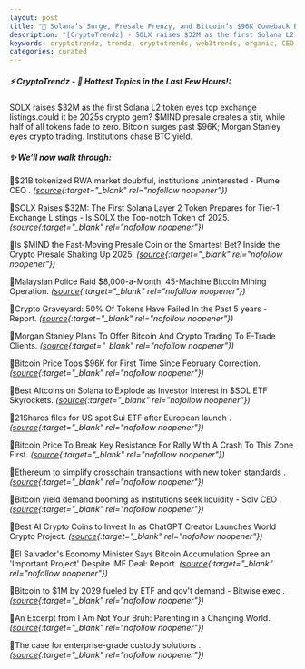 ```yaml
---
layout: post
title: "🌇 Solana’s Surge, Presale Frenzy, and Bitcoin’s $96K Comeback Bitcoin News"
description: "[CryptoTrendz] - SOLX raises $32M as the first Solana L2 token eyes top exchange listings.could it be 2025s crypto gem? $MIND presale creates a stir, while half of all tokens fade to zero. Bitcoin surges past $96K; Morgan Stanley eyes crypto trading. Institutions chase BTC yield."
keywords: cryptotrendz, trendz, cryptotrends, web3trends, organic, CEO, Altcoins, Crypto, Mining, Bitcoin, market, Trading, AI, Token
categories: curated
---
```


##### ⚡ CryptoTrendz - 📌 *Hottest Topics in the Last Few Hours!:*

SOLX raises $32M as the first Solana L2 token eyes top exchange listings.could it be 2025s crypto gem? $MIND presale creates a stir, while half of all tokens fade to zero. Bitcoin surges past $96K; Morgan Stanley eyes crypto trading. Institutions chase BTC yield.

##### ✨ *We’ll now walk through:*


🔹$21B tokenized RWA market doubtful, institutions uninterested -  Plume CEO . *([source](https://s.avyag.com/ya5g){:target="_blank" rel="nofollow noopener"})*

🔹SOLX Raises $32M: The First Solana Layer 2 Token Prepares for Tier-1 Exchange Listings - Is SOLX the Top-notch Token of 2025. *([source](https://s.avyag.com/3a1l){:target="_blank" rel="nofollow noopener"})*

🔹Is $MIND the Fast-Moving Presale Coin or the Smartest Bet? Inside the Crypto Presale Shaking Up 2025. *([source](https://s.avyag.com/gq6s){:target="_blank" rel="nofollow noopener"})*

🔹Malaysian Police Raid $8,000-a-Month, 45-Machine Bitcoin Mining Operation. *([source](https://s.avyag.com/hyp9){:target="_blank" rel="nofollow noopener"})*

🔹Crypto Graveyard: 50% Of Tokens Have Failed In the Past 5 years - Report. *([source](https://s.avyag.com/nzkf){:target="_blank" rel="nofollow noopener"})*

🔹Morgan Stanley Plans To Offer Bitcoin And Crypto Trading To E-Trade Clients. *([source](https://s.avyag.com/t7e2){:target="_blank" rel="nofollow noopener"})*

🔹Bitcoin Price Tops $96K for First Time Since February Correction. *([source](https://s.avyag.com/8n9k){:target="_blank" rel="nofollow noopener"})*

🔹Best Altcoins on Solana to Explode as Investor Interest in $SOL ETF Skyrockets. *([source](https://s.avyag.com/lu3g){:target="_blank" rel="nofollow noopener"})*

🔹21Shares files for US spot Sui ETF after European launch . *([source](https://s.avyag.com/glmq){:target="_blank" rel="nofollow noopener"})*

🔹Bitcoin Price To Break Key Resistance For Rally With A Crash To This Zone First. *([source](https://s.avyag.com/bqm2){:target="_blank" rel="nofollow noopener"})*

🔹Ethereum to simplify crosschain transactions with new token standards . *([source](https://s.avyag.com/mini){:target="_blank" rel="nofollow noopener"})*

🔹Bitcoin yield demand booming as institutions seek liquidity - Solv CEO . *([source](https://s.avyag.com/q9ow){:target="_blank" rel="nofollow noopener"})*

🔹Best AI Crypto Coins to Invest In as ChatGPT Creator Launches World Crypto Project. *([source](https://s.avyag.com/hike){:target="_blank" rel="nofollow noopener"})*

🔹El Salvador's Economy Minister Says Bitcoin Accumulation Spree an 'Important Project' Despite IMF Deal: Report. *([source](https://s.avyag.com/45cu){:target="_blank" rel="nofollow noopener"})*

🔹Bitcoin to $1M by 2029 fueled by ETF and gov't demand - Bitwise exec . *([source](https://s.avyag.com/cuk1){:target="_blank" rel="nofollow noopener"})*

🔹An Excerpt from I Am Not Your Bruh: Parenting in a Changing World. *([source](https://s.avyag.com/male){:target="_blank" rel="nofollow noopener"})*

🔹The case for enterprise-grade custody solutions . *([source](https://s.avyag.com/lk5z){:target="_blank" rel="nofollow noopener"})*
